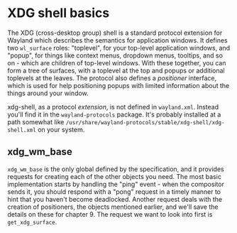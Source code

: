 # XDG shell basics

The XDG (cross-desktop group) shell is a standard protocol extension for Wayland
which describes the semantics for application windows. It defines two
`wl_surface` roles: "toplevel", for your top-level application windows, and
"popup", for things like context menus, dropdown menus, tooltips, and so on -
which are children of top-level windows. With these together, you can form a
tree of surfaces, with a toplevel at the top and popups or additional toplevels
at the leaves. The protocol also defines a *positioner* interface, which is used
for help positioning popups with limited information about the things around
your window.

xdg-shell, as a protocol *extension*, is not defined in `wayland.xml`. Instead
you'll find it in the `wayland-protocols` package. It's probably installed at a
path somewhat like `/usr/share/wayland-protocols/stable/xdg-shell/xdg-shell.xml`
on your system.

## xdg_wm_base

`xdg_wm_base` is the only global defined by the specification, and it provides
requests for creating each of the other objects you need. The most basic
implementation starts by handling the "ping" event - when the compositor sends
it, you should respond with a "pong" request in a timely manner to hint that you
haven't become deadlocked. Another request deals with the creation of
positioners, the objects mentioned earlier, and we'll save the details on these
for chapter 9. The request we want to look into first is `get_xdg_surface`.
